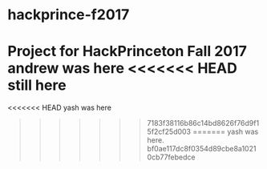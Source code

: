# hackprince-f2017
Project for HackPrinceton Fall 2017
andrew was here
<<<<<<< HEAD
still here
=======

<<<<<<< HEAD
yash was here
>>>>>>> 7183f38116b86c14bd8626f76d9f15f2cf25d003
=======
yash was here.
>>>>>>> bf0ae117dc8f0354d89cbe8a10210cb77febedce
